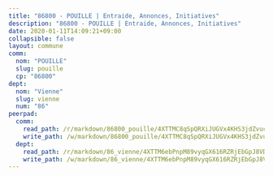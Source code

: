 ```yaml
---
title: "86800 - POUILLE | Entraide, Annonces, Initiatives"
description: "86800 - POUILLE | Entraide, Annonces, Initiatives"
date: 2020-01-11T14:09:21+09:00
collapsible: false
layout: commune
comm:
  nom: "POUILLE"
  slug: pouille
  cp: "86800"
dept:
  nom: "Vienne"
  slug: vienne
  num: "86"
peerpad:
  comm:
    read_path: /r/markdown/86800_pouille/4XTTMC8qSpQRXiJUGVx4KHS3jdZvucKEArCZTJRdzzV8Z3ysQ
    write_path: /w/markdown/86800_pouille/4XTTMC8qSpQRXiJUGVx4KHS3jdZvucKEArCZTJRdzzV8Z3ysQ-K3TgUjn78QMtHhgAL6rFAsZ7H4hHDfNddVTy1Dj7wFMUhzaiq4x885vPmiGAbE67FGEcYHrTMSqh1LjubF2V9euzWijTGk9Mni1ocMoTQKDcjrWWzvUHpP6za26QVE84ipMfX6E6
  dept:
    read_path: /r/markdown/86_vienne/4XTTM6ebPnpM89vyqGX616RZRjEbGpJ8VDNVdSCrMHCb86ALN
    write_path: /w/markdown/86_vienne/4XTTM6ebPnpM89vyqGX616RZRjEbGpJ8VDNVdSCrMHCb86ALN-K3TgUEmU2PzobkNvYrNtR4DXtgm1qYeknzdEZmszmUFpRSMDjV62q8xZv1nUQEJqGnnT9H399N9TnzZMyT3rgAM3pHPbqGxVD33vWNzCSkbf2kxHwBfenpixiJuwbWaCBERwmNeA
---
```


